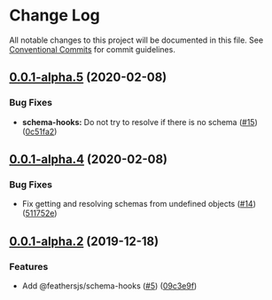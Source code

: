 # Change Log

All notable changes to this project will be documented in this file.
See [Conventional Commits](https://conventionalcommits.org) for commit guidelines.

## [0.0.1-alpha.5](https://github.com/feathersjs/schema/compare/v0.0.1-alpha.4...v0.0.1-alpha.5) (2020-02-08)


### Bug Fixes

* **schema-hooks:** Do not try to resolve if there is no schema ([#15](https://github.com/feathersjs/schema/issues/15)) ([0c51fa2](https://github.com/feathersjs/schema/commit/0c51fa29f6488bec7712b841c58db298c527e285))





## [0.0.1-alpha.4](https://github.com/feathersjs/schema/compare/v0.0.1-alpha.3...v0.0.1-alpha.4) (2020-02-08)


### Bug Fixes

* Fix getting and resolving schemas from undefined objects ([#14](https://github.com/feathersjs/schema/issues/14)) ([511752e](https://github.com/feathersjs/schema/commit/511752e7992fc0100acd1189638a2bd8178abc70))





## [0.0.1-alpha.2](https://github.com/feathersjs/schema/compare/v0.0.1-alpha.1...v0.0.1-alpha.2) (2019-12-18)


### Features

* Add @feathersjs/schema-hooks ([#5](https://github.com/feathersjs/schema/issues/5)) ([09c3e9f](https://github.com/feathersjs/schema/commit/09c3e9f5c22103a805d473d0db5d7bf7dc7cee13))

